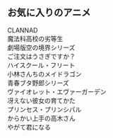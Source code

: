 ﻿## お気に入りのアニメ
CLANNAD  
魔法科高校の劣等生  
劇場版空の境界シリーズ  
ご注文はうさぎですか？  
ハイスクール・フリート  
小林さんちのメイドラゴン  
青春ブタ野郎シリーズ  
ヴァイオレット・エヴァーガーデン  
冴えない彼女の育てかた  
プリンセス・プリンシパル  
からかい上手の高木さん  
やがて君になる  
